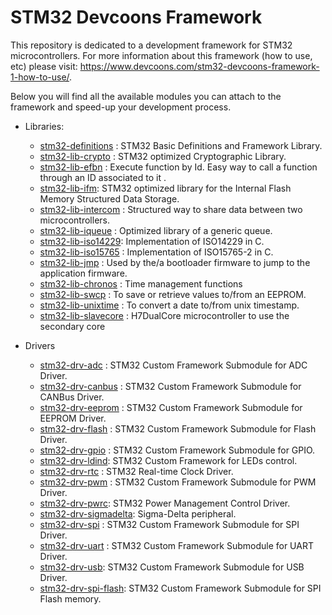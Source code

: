 # STM32 Devcoons Framework

This repository is dedicated to a development framework for STM32 microcontrollers. For more information about this framework (how to use, etc) please visit: https://www.devcoons.com/stm32-devcoons-framework-1-how-to-use/. 

Below you will find all the available modules you can attach to the framework and speed-up your development process.

- Libraries:
    - [stm32-definitions](https://github.com/devcoons/stm32-definitions) : STM32 Basic Definitions and Framework Library.
    - [stm32-lib-crypto](https://github.com/devcoons/stm32-lib-crypto) : STM32 optimized Cryptographic Library.
    - [stm32-lib-efbn](https://github.com/devcoons/stm32-lib-efbn) : Execute function by Id. Easy way to call a function through an ID associated to it .
    - [stm32-lib-ifm](https://github.com/devcoons/stm32-lib-ifm): STM32 optimized library for the Internal Flash Memory Structured Data Storage.
    - [stm32-lib-intercom](https://github.com/devcoons/stm32-lib-intercom) : Structured way to share data between two microcontrollers.
    - [stm32-lib-iqueue](https://github.com/devcoons/stm32-lib-iqueue) : Optimized library of a generic queue.
    - [stm32-lib-iso14229](https://github.com/devcoons/iso14229): Implementation of ISO14229 in C.
    - [stm32-lib-iso15765](https://github.com/devcoons/iso15765-canbus) : Implementation of ISO15765-2 in C.
    - [stm32-lib-jmp](https://github.com/devcoons/stm32-lib-jmp) : Used by the/a bootloader firmware to jump to the application firmware.
    - [stm32-lib-chronos](https://github.com/devcoons/stm32-lib-chronos) : Time management functions
    - [stm32-lib-swcp](https://github.com/devcoons/stm32-lib-swcp) : To save or retrieve values to/from an EEPROM.
    - [stm32-lib-unixtime](https://github.com/devcoons/stm32-lib-unixtime) : To convert a date to/from unix timestamp.
    - [stm32-lib-slavecore](https://github.com/devcoons/stm32-lib-slavecore) : H7DualCore microcontroller to use the secondary core
       
- Drivers
    - [stm32-drv-adc](https://github.com/devcoons/stm32-drv-adc) : STM32 Custom Framework Submodule for ADC Driver.
    - [stm32-drv-canbus](https://github.com/devcoons/stm32-drv-canbus) : STM32 Custom Framework Submodule for CANBus Driver.
    - [stm32-drv-eeprom](https://github.com/devcoons/stm32-drv-eeprom) : STM32 Custom Framework Submodule for EEPROM Driver.
    - [stm32-drv-flash](https://github.com/devcoons/stm32-drv-flash) : STM32 Custom Framework Submodule for Flash Driver.
    - [stm32-drv-gpio](https://github.com/devcoons/stm32-drv-gpio) : STM32 Custom Framework Submodule for GPIO.
    - [stm32-drv-ldind](https://github.com/devcoons/stm32-drv-ldind): STM32 Custom Framework for LEDs control. 
    - [stm32-drv-rtc](https://github.com/devcoons/stm32-drv-rtc) : STM32 Real-time Clock Driver.
    - [stm32-drv-pwm](https://github.com/devcoons/stm32-drv-pwm) : STM32 Custom Framework Submodule for PWM Driver.
    - [stm32-drv-pwrc](https://github.com/devcoons/stm32-drv-pwrc): STM32 Power Management Control Driver.
    - [stm32-drv-sigmadelta](https://github.com/devcoons/stm32-drv-sigmadelta): Sigma-Delta peripheral.
    - [stm32-drv-spi](https://github.com/devcoons/stm32-drv-spi) : STM32 Custom Framework Submodule for SPI Driver. 
    - [stm32-drv-uart](https://github.com/devcoons/stm32-drv-uart) : STM32 Custom Framework Submodule for UART Driver.
    - [stm32-drv-usb](https://github.com/devcoons/stm32-drv-usb): STM32 Custom Framework Submodule for USB Driver.
    - [stm32-drv-spi-flash](https://github.com/devcoons/stm32-drv-spi-flash): STM32 Custom Framework Submodule for SPI Flash memory.

